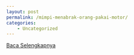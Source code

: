 ```yaml
---
layout: post
permalink: /mimpi-menabrak-orang-pakai-motor/
categories:
    - Uncategorized
---
```


[Baca Selengkapnya](/01)